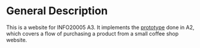 # General Description
This is a website for INFO20005 A3.
It implements the [prototype](https://www.figma.com/design/WmIlcnqwmL0fZ923FeUB4b/INFO20005?node-id=158-14&t=aycP4735hMI4Y4Wl-1) done in A2, which covers a flow of purchasing a product from a small coffee shop website.